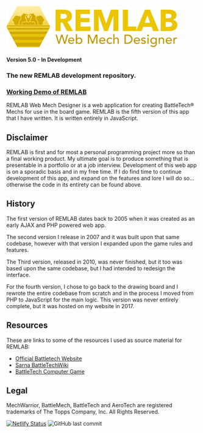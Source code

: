 <img src="assets/images/logo.svg" alt="REMLAB Web Mech Designer" width="450">

#### Version 5.0 - In Development

### The new REMLAB development repository.

### [Working Demo of REMLAB](https://remlab.netlify.app)

REMLAB Web Mech Designer is a web application for creating BattleTech&reg; Mechs for use in the board game. REMLAB is the fifth version of this app that I have written. It is written entirely in JavaScript.

## Disclaimer

REMLAB is first and for most a personal programming project more so than a final working product. My ultimate goal is to produce something that is presentable in a portfolio or at a job interview. Development of this web app is on a sporadic basis and in my free time. If I do find time to continue development of this app, and expand on the features and lore I will do so... otherwise the code in its entirety can be found above.

## History

The first version of REMLAB dates back to 2005 when it was created as an early AJAX and PHP powered web app.

The second version I release in 2007 and it was built upon that same codebase, however with that version I expanded upon the game rules and features.

The Third version, released in 2010, was never finished, but it too was based upon the same codebase, but I had intended to redesign the interface.

For the fourth version, I chose to go back to the drawing board and I rewrote the entire codebase from scratch and in the process I moved from PHP to JavaScript for the main logic. This version was never entirely complete, but it was hosted on my website in 2017.

## Resources

These are links to some of the resources I used as source material for REMLAB:

* [Official Battletech Website](https://www.battletech.com)
* [Sarna BattleTechWiki](https://www.sarna.net)
* [BattleTech Computer Game](https://www.battletechgame.com)


## Legal

MechWarrior, BattleMech, BattleTech and AeroTech are registered trademarks of The Topps Company, Inc. All Rights Reserved.

[![Netlify Status](https://api.netlify.com/api/v1/badges/02e3fade-8caa-484e-b34f-ba88f0d45c9b/deploy-status)](https://app.netlify.com/sites/remlab/deploys)
![GitHub last commit](https://img.shields.io/github/last-commit/remlab5/remlab5.svg?style=flat-square)

